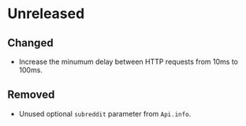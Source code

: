 # Unreleased

## Changed

- Increase the minumum delay between HTTP requests from 10ms to 100ms.

## Removed

- Unused optional `subreddit` parameter from `Api.info`.
